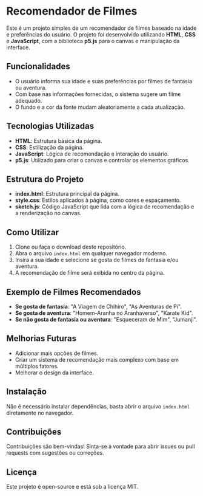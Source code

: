 # Recomendador de Filmes

Este é um projeto simples de um recomendador de filmes baseado na idade e preferências do usuário. O projeto foi desenvolvido utilizando **HTML**, **CSS** e **JavaScript**, com a biblioteca **p5.js** para o canvas e manipulação da interface.

## Funcionalidades

- O usuário informa sua idade e suas preferências por filmes de fantasia ou aventura.
- Com base nas informações fornecidas, o sistema sugere um filme adequado.
- O fundo e a cor da fonte mudam aleatoriamente a cada atualização.

## Tecnologias Utilizadas

- **HTML**: Estrutura básica da página.
- **CSS**: Estilização da página.
- **JavaScript**: Lógica de recomendação e interação do usuário.
- **p5.js**: Utilizado para criar o canvas e controlar os elementos gráficos.

## Estrutura do Projeto

- **index.html**: Estrutura principal da página.
- **style.css**: Estilos aplicados à página, como cores e espaçamento.
- **sketch.js**: Código JavaScript que lida com a lógica de recomendação e a renderização no canvas.

## Como Utilizar

1. Clone ou faça o download deste repositório.
2. Abra o arquivo `index.html` em qualquer navegador moderno.
3. Insira a sua idade e selecione se gosta de filmes de fantasia e/ou aventura.
4. A recomendação de filme será exibida no centro da página.

## Exemplo de Filmes Recomendados

- **Se gosta de fantasia**: "A Viagem de Chihiro", "As Aventuras de Pi".
- **Se gosta de aventura**: "Homem-Aranha no Aranhaverso", "Karate Kid".
- **Se não gosta de fantasia ou aventura**: "Esqueceram de Mim", "Jumanji".

## Melhorias Futuras

- Adicionar mais opções de filmes.
- Criar um sistema de recomendação mais complexo com base em múltiplos fatores.
- Melhorar o design da interface.

## Instalação

Não é necessário instalar dependências, basta abrir o arquivo `index.html` diretamente no navegador.

## Contribuições

Contribuições são bem-vindas! Sinta-se à vontade para abrir issues ou pull requests com sugestões ou correções.

## Licença

Este projeto é open-source e está sob a licença MIT.
